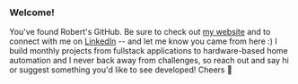 ### Welcome! 

You've found Robert's GitHub. Be sure to check out [my website](https://robertsmithers.github.io) and to connect with me on [LinkedIn](https://www.linkedin.com/in/robert-smithers/) -- and let me know you came from here :) I build monthly projects from fullstack applications to hardware-based home automation and I never back away from challenges, so reach out and say hi or suggest something you'd like to see developed! Cheers 🍺
